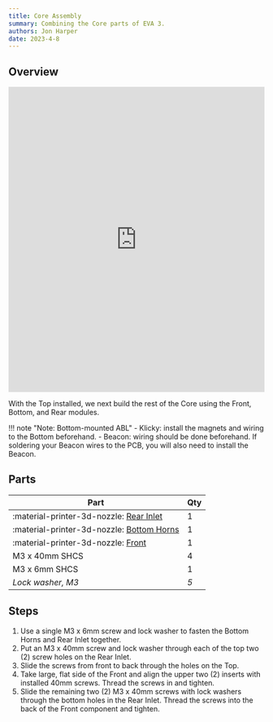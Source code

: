 ```yaml
---
title: Core Assembly
summary: Combining the Core parts of EVA 3.
authors: Jon Harper
date: 2023-4-8
---
```


## Overview

<iframe src="https://jon-harper.github.io/E34M1/assets/vid/core.mp4" frameborder="0" width="100%" height="600px" allowfullscreen></iframe>

With the Top installed, we next build the rest of the Core using the Front, Bottom, and Rear modules.

!!! note "Note: Bottom-mounted ABL"
    - Klicky: install the magnets and wiring to the Bottom beforehand.
    - Beacon: wiring should be done beforehand. If soldering your Beacon wires to the PCB, you will also need to install the Beacon.

## Parts

| Part | Qty |
|---|---|
| :material-printer-3d-nozzle: [Rear Inlet](../modules/rear.md) | 1 |
| :material-printer-3d-nozzle: [Bottom Horns](../modules/bottom.md) | 1 |
| :material-printer-3d-nozzle: [Front](../modules/front.md)     | 1 |
| M3 x 40mm SHCS | 4 |
| M3 x 6mm SHCS  | 1 |
| *Lock washer, M3* | *5* |

## Steps

1. Use a single M3 x 6mm screw and lock washer to fasten the Bottom Horns and Rear Inlet together.
2. Put an M3 x 40mm screw and lock washer through each of the top two (2) screw holes on the Rear Inlet.
3. Slide the screws from front to back through the holes on the Top.
4. Take large, flat side of the Front and align the upper two (2) inserts with installed 40mm screws. Thread the screws in and tighten.
5. Slide the remaining two (2) M3 x 40mm screws with lock washers through the bottom holes in the Rear Inlet. Thread the screws into the back of the Front component and tighten.